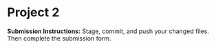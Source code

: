 # Project 2

**Submission Instructions:** Stage, commit, and push your changed files. Then complete the submission form.
